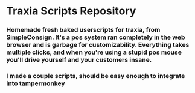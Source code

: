 # Traxia Scripts Repository

### Homemade fresh baked userscripts for traxia, from SimpleConsign. It's a pos system ran completely in the web browser and is garbage for customizability. Everything takes multiple clicks, and when you're using a stupid pos mouse you'll drive yourself and your customers insane.  
### I made a couple scripts, should be easy enough to integrate into tampermonkey
